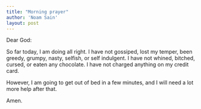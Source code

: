 ```yaml
---
title: "Morning prayer"
author: 'Noam Sain'
layout: post
---
```


Dear God:

So far today, I am doing all right. I have not gossiped, lost my temper, been greedy, grumpy, nasty, selfish, or self indulgent. I have not whined, bitched, cursed, or eaten any chocolate. I have not charged anything on my credit card.

However, I am going to get out of bed in a few minutes, and I will need a lot more help after that.

Amen.